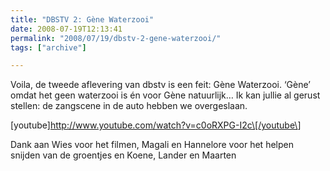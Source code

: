 ```yaml
---
title: "DBSTV 2: Gène Waterzooi"
date: 2008-07-19T12:13:41
permalink: "2008/07/19/dbstv-2-gene-waterzooi/"
tags: ["archive"]

---
```

Voila, de tweede aflevering van dbstv is een feit: Gène Waterzooi. ‘Gène’ omdat het geen waterzooi is én voor Gène natuurlijk… Ik kan jullie al gerust stellen: de zangscene in de auto hebben we overgeslaan.

\[youtube\]<http://www.youtube.com/watch?v=c0oRXPG-I2c\[/youtube\>]

Dank aan Wies voor het filmen, Magali en Hannelore voor het helpen snijden van de groentjes en Koene, Lander en Maarten
